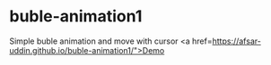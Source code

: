 # buble-animation1
Simple buble animation and move with cursor <a href=https://afsar-uddin.github.io/buble-animation1/">Demo</a>
